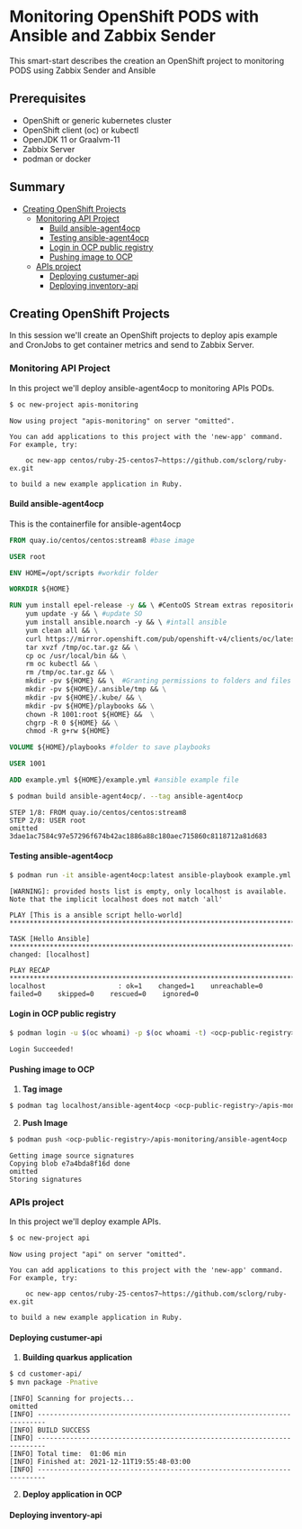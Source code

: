 # Monitoring OpenShift PODS with Ansible and Zabbix Sender 
This smart-start describes the creation  an OpenShift project to monitoring PODS using Zabbix Sender and Ansible

## Prerequisites
* OpenShift or generic kubernetes cluster
* OpenShift client (oc) or kubectl
* OpenJDK 11 or Graalvm-11
* Zabbix Server
* podman or docker

## Summary

* [Creating OpenShift Projects](#creating-openshift-projects)
  * [Monitoring API Project](#monitoring-api-project])
    * [Build ansible-agent4ocp](#build-ansible-agent4ocp)
    * [Testing ansible-agent4ocp](#testing-ansible-agent4ocp)
    * [Login in OCP public registry](#login-in-ocp-public-registry)
    * [Pushing image to OCP](#pushing-image-to-ocp)
  * [APIs project](#apis-project)
    * [Deploying custumer-api](#deploying-custumer-api)
    * [Deploying inventory-api](#deploying-inventory-api)


## Creating OpenShift Projects
In this session we'll create an OpenShift projects to deploy apis example and CronJobs to get container metrics and send to Zabbix Server.

### Monitoring API Project
In this project we'll deploy ansible-agent4ocp to monitoring APIs PODs.

```bash
$ oc new-project apis-monitoring
```
```console
Now using project "apis-monitoring" on server "omitted".

You can add applications to this project with the 'new-app' command. For example, try:

    oc new-app centos/ruby-25-centos7~https://github.com/sclorg/ruby-ex.git

to build a new example application in Ruby.
```
#### Build ansible-agent4ocp
This is the containerfile for ansible-agent4ocp
```dockerfile
FROM quay.io/centos/centos:stream8 #base image

USER root

ENV HOME=/opt/scripts #workdir folder

WORKDIR ${HOME}  

RUN yum install epel-release -y && \ #CentoOS Stream extras repositories
    yum update -y && \ #update SO
    yum install ansible.noarch -y && \ #intall ansible
    yum clean all && \
    curl https://mirror.openshift.com/pub/openshift-v4/clients/oc/latest/linux/oc.tar.gz --output /tmp/oc.tar.gz && \ #download and install OpenShift Client
    tar xvzf /tmp/oc.tar.gz && \
    cp oc /usr/local/bin && \
    rm oc kubectl && \
    rm /tmp/oc.tar.gz && \
    mkdir -pv ${HOME} && \  #Granting permissions to folders and files
    mkdir -pv ${HOME}/.ansible/tmp && \
    mkdir -pv ${HOME}/.kube/ && \
    mkdir -pv ${HOME}/playbooks && \
    chown -R 1001:root ${HOME} &&  \
    chgrp -R 0 ${HOME} && \
    chmod -R g+rw ${HOME} 

VOLUME ${HOME}/playbooks #folder to save playbooks

USER 1001

ADD example.yml ${HOME}/example.yml #ansible example file
```
```bash
$ podman build ansible-agent4ocp/. --tag ansible-agent4ocp 
```
```console
STEP 1/8: FROM quay.io/centos/centos:stream8
STEP 2/8: USER root
omitted
3dae1ac7584c97e57296f674b42ac1886a88c180aec715860c8118712a81d683
```
#### Testing ansible-agent4ocp
```bash
$ podman run -it ansible-agent4ocp:latest ansible-playbook example.yml
```
```console
[WARNING]: provided hosts list is empty, only localhost is available. Note that the implicit localhost does not match 'all'

PLAY [This is a ansible script hello-world] **************************************************************************************************************************************************************************************************

TASK [Hello Ansible] *************************************************************************************************************************************************************************************************************************
changed: [localhost]

PLAY RECAP ***********************************************************************************************************************************************************************************************************************************
localhost                  : ok=1    changed=1    unreachable=0    failed=0    skipped=0    rescued=0    ignored=0   
```
#### Login in OCP public registry
```bash
$ podman login -u $(oc whoami) -p $(oc whoami -t) <ocp-public-registry>
```
```console
Login Succeeded!
```
#### Pushing image to OCP
1. **Tag image**
```bash
$ podman tag localhost/ansible-agent4ocp <ocp-public-registry>/apis-monitoring/ansible-agent4ocp
```

2. **Push Image**
```bash
$ podman push <ocp-public-registry>/apis-monitoring/ansible-agent4ocp
``` 
```console
Getting image source signatures
Copying blob e7a4bda8f16d done  
omitted
Storing signatures
```
### APIs project
In this project we'll deploy example APIs.
```bash
$ oc new-project api
``` 
```console
Now using project "api" on server "omitted".

You can add applications to this project with the 'new-app' command. For example, try:

    oc new-app centos/ruby-25-centos7~https://github.com/sclorg/ruby-ex.git

to build a new example application in Ruby.

```
#### Deploying custumer-api
1. **Building quarkus application**
```bash
$ cd customer-api/
$ mvn package -Pnative
```
```console
[INFO] Scanning for projects...
omitted
[INFO] ------------------------------------------------------------------------
[INFO] BUILD SUCCESS
[INFO] ------------------------------------------------------------------------
[INFO] Total time:  01:06 min
[INFO] Finished at: 2021-12-11T19:55:48-03:00
[INFO] ------------------------------------------------------------------------
```
2. **Deploy application in OCP**

#### Deploying inventory-api